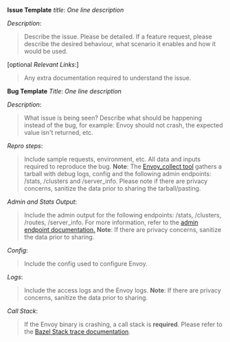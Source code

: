 **Issue Template**
*title*: *One line description*

*Description*:
>Describe the issue. Please be detailed. If a feature request, please
describe the desired behaviour, what scenario it enables and how it 
would be used.

[optional *Relevant Links*:]
>Any extra documentation required to understand the issue.



**Bug Template**
*Title*: *One line description*

*Description*:
>What issue is being seen? Describe what should be happening instead of
the bug, for example: Envoy should not crash, the expected value isn't
returned, etc.

*Repro steps*:
> Include sample requests, environment, etc. All data and inputs 
required to reproduce the bug.
>**Note**: The [Envoy_collect tool](https://github.com/envoyproxy/envoy/blob/master/tools/envoy_collect/README.md)
gathers a tarball with debug logs, config and the following admin 
endpoints: /stats, /clusters and /server_info. Please note if there are
privacy concerns, sanitize the data prior to sharing the tarball/pasting. 

*Admin and Stats Output*:
>Include the admin output for the following endpoints: /stats, 
/clusters, /routes, /server_info. For more information, refer to the 
[admin endpoint documentation.](https://envoyproxy.github.io/envoy/operations/admin.html)
>**Note**: If there are privacy concerns, sanitize the data prior to
sharing.

*Config*:
>Include the config used to configure Envoy.

*Logs*:
>Include the access logs and the Envoy logs.
>**Note**: If there are privacy concerns, sanitize the data prior to
sharing.

*Call Stack*:
> If the Envoy binary is crashing, a call stack is **required**.
Please refer to the [Bazel Stack trace documentation](https://github.com/envoyproxy/envoy/tree/master/bazel#stack-trace-symbol-resolution).
